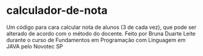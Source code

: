 # calculador-de-nota
Um código para cara calcular nota de alunos (3 de cada vez), que pode ser alterado de acordo com o método do docente. 
Feito por Bruna Duarte Leite durante o curso de Fundamentos em Programação com Linguagem em JAVA pelo Novotec SP
